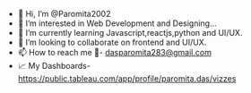- 👋 Hi, I’m @Paromita2002
- 👀 I’m interested in Web Development and Designing...
- 🌱 I’m currently learning Javascript,reactjs,python and UI/UX.
- 💞️ I’m looking to collaborate on frontend and UI/UX.
- 📫 How to reach me 📧- dasparomita283@gmail.com
- 📈 My Dashboards-https://public.tableau.com/app/profile/paromita.das/vizzes

<!---
Paromita2002/Paromita2002 is a ✨ special ✨ repository because its `README.md` (this file) appears on your GitHub profile.
You can click the Preview link to take a look at your changes.
--->
